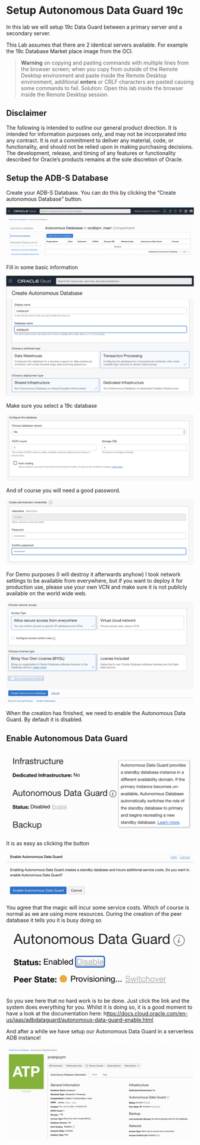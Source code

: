 # Setup Autonomous Data Guard 19c 

In this lab we will setup 19c Data Guard between a primary server and a secondary server. 

This Lab assumes that there are 2 identical servers available. For example the 19c Database Market place image from the OCI. 



> **Warning** on copying and pasting commands with multiple lines from the browser screen; when you copy from outside of the Remote Desktop environment and paste inside the Remote Desktop environment, additional **enters** or CRLF characters are pasted causing some commands to fail. Solution: Open this lab inside the browser inside the Remote Desktop session.

## Disclaimer ##
The following is intended to outline our general product direction. It is intended for information purposes only, and may not be incorporated into any contract. It is not a commitment to deliver any material, code, or functionality, and should not be relied upon in making purchasing decisions. The development, release, and timing of any features or functionality described for Oracle’s products remains at the sole discretion of Oracle.

## Setup the ADB-S Database

Create your ADB-S Database. You can do this by clicking the “Create autonomous Database” button.

![](./images/create_adbs_01.png)

Fill in some basic information

![](./images/create_adbs_02.png)

Make sure you select a 19c database

![](./images/create_adbs_03.png)

And of course you will need a good password.

![](./images/create_adbs_04.png)

For Demo purposes (I will destroy it afterwards anyhow) I took network settings to be available from everywhere, but if you want to deploy it for production use, please use your own VCN and make sure it is not publicly available on the world wide web.

![](./images/create_adbs_05.png)

When the creation has finished, we need to enable the Autonomous Data Guard. By default it is disabled.

## Enable Autonomous Data Guard ##

![](./images/create_adbs_06.png)

It is as easy as clicking the button

![](./images/enable_adg_01.png)

You agree that the magic will incur some service costs. Which of course is normal as we are using more resources.
During the creation of the peer database it tells you it is busy doing so

![](./images/enable_adg_02.png)

So you see here that no hard work is to be done. Just click the link and the system does everything for you. Whilst it is doing so, it is a good moment to have a look at the documentation here: h[ttps://docs.cloud.oracle.com/en-us/iaas/adbdataguard/autonomous-data-guard-enable.html](https://docs.cloud.oracle.com/en-us/iaas/adbdataguard/autonomous-data-guard-enable.html) 

And after a while we have setup our Autonomous Data Guard in a serverless ADB instance!

![](./images/enable_adg_03.png)

